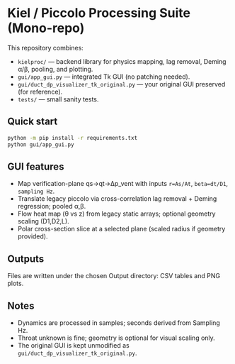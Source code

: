 
# Kiel / Piccolo Processing Suite (Mono-repo)

This repository combines:
- `kielproc/` — backend library for physics mapping, lag removal, Deming α/β, pooling, and plotting.
- `gui/app_gui.py` — integrated Tk GUI (no patching needed).
- `gui/duct_dp_visualizer_tk_original.py` — your original GUI preserved (for reference).
- `tests/` — small sanity tests.

## Quick start
```bash
python -m pip install -r requirements.txt
python gui/app_gui.py
```

## GUI features
- Map verification-plane qs→qt→Δp_vent with inputs `r=As/At`, `beta=dt/D1`, `sampling Hz`.
- Translate legacy piccolo via cross-correlation lag removal + Deming regression; pooled α,β.
- Flow heat map (θ vs z) from legacy static arrays; optional geometry scaling (D1,D2,L).
- Polar cross-section slice at a selected plane (scaled radius if geometry provided).

## Outputs
Files are written under the chosen Output directory: CSV tables and PNG plots.

## Notes
- Dynamics are processed in samples; seconds derived from Sampling Hz.
- Throat unknown is fine; geometry is optional for visual scaling only.
- The original GUI is kept unmodified as `gui/duct_dp_visualizer_tk_original.py`.
```
